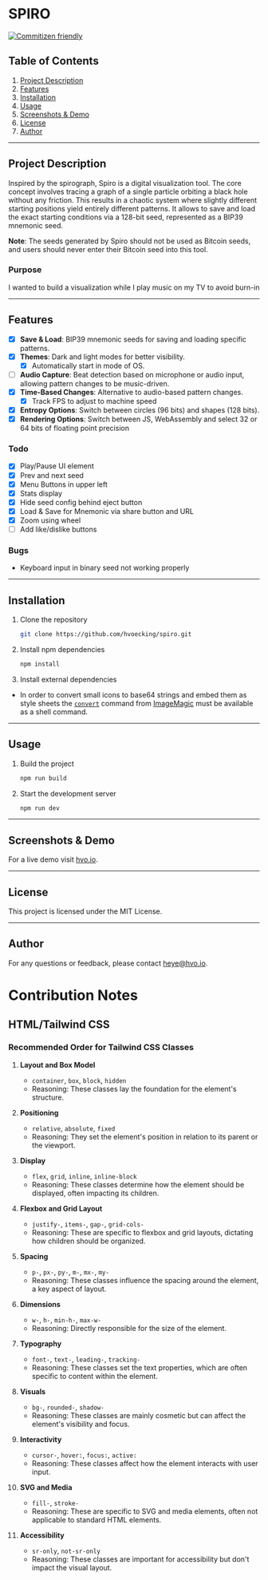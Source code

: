 # SPIRO

[![Commitizen friendly](https://img.shields.io/badge/commitizen-friendly-brightgreen.svg)](http://commitizen.github.io/cz-cli/)

## Table of Contents

1. [Project Description](#project-description)
2. [Features](#features)
3. [Installation](#installation)
4. [Usage](#usage)
5. [Screenshots & Demo](#screenshots--demo)
6. [License](#license)
7. [Author](#author)

---

## Project Description

Inspired by the spirograph, Spiro is a digital visualization tool. The core concept involves tracing a graph of a single particle orbiting a black hole without any friction. This results in a chaotic system where slightly different starting positions yield entirely different patterns. It allows to save and load the exact starting conditions via a 128-bit seed, represented as a BIP39 mnemonic seed.

**Note**: The seeds generated by Spiro should not be used as Bitcoin seeds, and users should never enter their Bitcoin seed into this tool.

### Purpose

I wanted to build a visualization while I play music on my TV to avoid burn-in

---

## Features

- [x] **Save & Load**: BIP39 mnemonic seeds for saving and loading specific patterns.
- [x] **Themes**: Dark and light modes for better visibility.
  - [x] Automatically start in mode of OS.
- [ ] **Audio Capture**: Beat detection based on microphone or audio input, allowing pattern changes to be music-driven.
- [x] **Time-Based Changes**: Alternative to audio-based pattern changes.
  - [x] Track FPS to adjust to machine speed
- [x] **Entropy Options**: Switch between circles (96 bits) and shapes (128 bits).
- [x] **Rendering Options**: Switch between JS, WebAssembly and select 32 or 64 bits of floating point precision

### Todo
- [x] Play/Pause UI element
- [x] Prev and next seed
- [x] Menu Buttons in upper left
- [x] Stats display
- [x] Hide seed config behind eject button
- [x] Load & Save for Mnemonic via share button and URL
- [x] Zoom using wheel
- [ ] Add like/dislike buttons

### Bugs
- Keyboard input in binary seed not working properly

---

## Installation

1. Clone the repository
    ```bash
    git clone https://github.com/hvoecking/spiro.git
    ```

2. Install npm dependencies
    ```bash
    npm install
    ```

3. Install external dependencies
  * In order to convert small icons to base64 strings and embed them as style sheets the [`convert`](https://imagemagick.org/script/convert.php) command from [ImageMagic](https://imagemagick.org/script/download.php) must be available as a shell command.

---

## Usage

1. Build the project
    ```bash
    npm run build
    ```

2. Start the development server
    ```bash
    npm run dev
    ```

---

## Screenshots & Demo

For a live demo visit [hvo.io](http://hvo.io).

---

## License

This project is licensed under the MIT License.

---

## Author

For any questions or feedback, please contact [heye@hvo.io](mailto:heye@hvo.io).

# Contribution Notes
## HTML/Tailwind CSS
### Recommended Order for Tailwind CSS Classes

1. **Layout and Box Model**
    - `container`, `box`, `block`, `hidden`
    - Reasoning: These classes lay the foundation for the element's structure.

2. **Positioning**
    - `relative`, `absolute`, `fixed`
    - Reasoning: They set the element's position in relation to its parent or the viewport.

3. **Display**
    - `flex`, `grid`, `inline`, `inline-block`
    - Reasoning: These classes determine how the element should be displayed, often impacting its children.

4. **Flexbox and Grid Layout**
    - `justify-`, `items-`, `gap-`, `grid-cols-`
    - Reasoning: These are specific to flexbox and grid layouts, dictating how children should be organized.

5. **Spacing**
    - `p-`, `px-`, `py-`, `m-`, `mx-`, `my-`
    - Reasoning: These classes influence the spacing around the element, a key aspect of layout.

6. **Dimensions**
    - `w-`, `h-`, `min-h-`, `max-w-`
    - Reasoning: Directly responsible for the size of the element.

7. **Typography**
    - `font-`, `text-`, `leading-`, `tracking-`
    - Reasoning: These classes set the text properties, which are often specific to content within the element.

8. **Visuals**
    - `bg-`, `rounded-`, `shadow-`
    - Reasoning: These classes are mainly cosmetic but can affect the element's visibility and focus.

9. **Interactivity**
    - `cursor-`, `hover:`, `focus:`, `active:`
    - Reasoning: These classes affect how the element interacts with user input.

10. **SVG and Media**
    - `fill-`, `stroke-`
    - Reasoning: These are specific to SVG and media elements, often not applicable to standard HTML elements.

11. **Accessibility**
    - `sr-only`, `not-sr-only`
    - Reasoning: These classes are important for accessibility but don't impact the visual layout.
